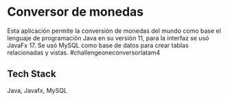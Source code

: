 
# Conversor de monedas

Esta aplicación permite la conversión de monedas del mundo como base el lenguaje de programación Java en su versión 11, para la interfaz se usó JavaFx 17. Se usó MySQL como base de datos para crear tablas relacionadas y vistas.
#challengeoneconversorlatam4


## Tech Stack

Java, Javafx, MySQL



